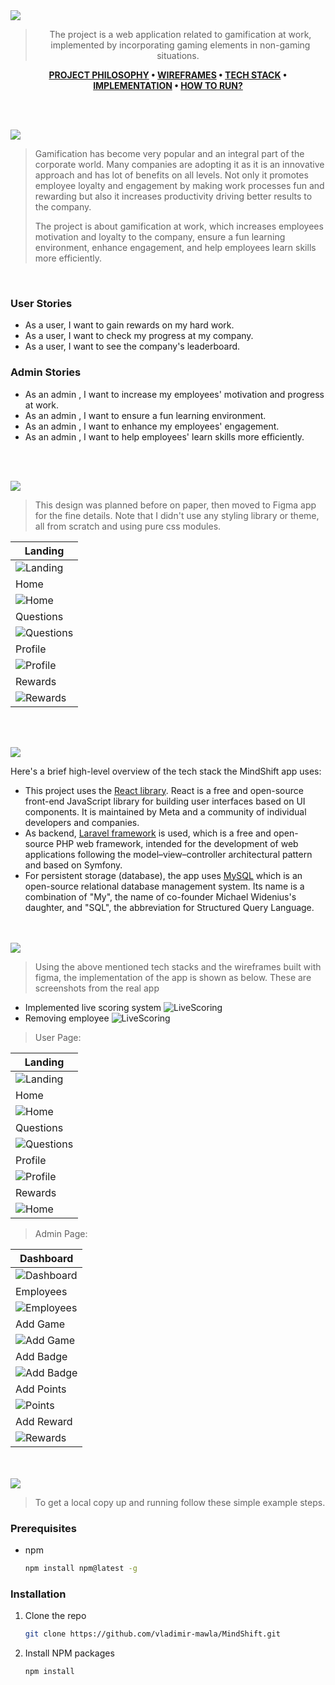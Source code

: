 <img src="./readme/title1.svg"/>

<div align="center">

> The project is a web application related to gamification at work, implemented by incorporating gaming elements in non-gaming situations.   

**[PROJECT PHILOSOPHY](#project-philosophy) • [WIREFRAMES](#wireframes) • [TECH STACK](#tech-stack) • [IMPLEMENTATION](#implementation) • [HOW TO RUN?](#how-to-run)**

</div>

<br><br>


<img src="./readme/title2.svg"/>
<a id="project-philosophy"></a>

> Gamification has become very popular and an integral part of the corporate world. Many companies are adopting it as it is an innovative approach and has lot of benefits on all levels. Not only it promotes employee loyalty and engagement by making work processes fun and rewarding but also it increases productivity driving better results to the company.
> 
> The project is about gamification at work, which increases employees motivation and loyalty to the company, ensure a fun learning environment, enhance engagement, and help employees learn skills more efficiently.

<br>

### User Stories
- As a user, I want to gain rewards on my hard work.
- As a user, I want to check my progress at my company.
- As a user, I want to see the company's leaderboard.

### Admin Stories
- As an admin , I want to increase my employees' motivation and progress at work.
- As an admin , I want to ensure a fun learning environment.
- As an admin , I want to enhance my employees' engagement.
- As an admin , I want to help employees' learn skills more efficiently.


<br><br>

<img src="./readme/title3.svg"/>
<a id="wireframes"></a>

> This design was planned before on paper, then moved to Figma app for the fine details.
Note that I didn't use any styling library or theme, all from scratch and using pure css modules.

| Landing  |
| ---------|
| ![Landing](/readme/Landing.png) | 
| Home |
| ![Home](/readme/Home.png) |
|     Questions      |
| ![Questions](/readme/Questions.png) |
| Profile |
| ![Profile](/readme/Profile.png) |
|     Rewards      |
| ![Rewards](/readme/Rewards.png) | 


<br><br>

<img src="./readme/title4.svg"/>
<a id="tech-stack"></a>

Here's a brief high-level overview of the tech stack the MindShift app uses:

- This project uses the [React library](https://reactjs.org/). React is a free and open-source front-end JavaScript library for building user interfaces based on UI components. It is maintained by Meta and a community of individual developers and companies.
- As backend, [Laravel framework](https://laravel.com/) is used, which is a free and open-source PHP web framework, intended for the development of web applications following the model–view–controller architectural pattern and based on Symfony.
- For persistent storage (database), the app uses [MySQL](https://www.mysql.com) which is an open-source relational database management system. Its name is a combination of "My", the name of co-founder Michael Widenius's daughter, and "SQL", the abbreviation for Structured Query Language.



<br><br>
<img src="./readme/title5.svg"/>
<a id="implementation"></a>

> Using the above mentioned tech stacks and the wireframes built with figma, the implementation of the app is shown as below. These are screenshots from the real app

- Implemented live scoring system
![LiveScoring](/readme/live-scoring.gif)
- Removing employee
![LiveScoring](/readme/removing-employee.gif)

>User Page:

| Landing  |
|----------|
| ![Landing](/readme/Landing_screen.png) | 
| Home  |
|![Home](/readme/Home_screen.png) |
|Questions |
| ![Questions](/readme/Questions_screen.png) |
| Profile |
|![Profile](/readme/Profile_screen.png) |
| Rewards |
| ![Home](/readme/Rewards_screen.png) |

>Admin Page:

| Dashboard  |
|------------|
| ![Dashboard](/readme/Dashboard.png) |  
| Employees |
|![Employees](/readme/Employees.png) |
| Add Game |
|![Add Game](/readme/AddGame.png) |
| Add Badge  |  Add Points | Add Rewards|
| ![Add Badge](/readme/AddBadge.png) |
| Add Points |
| ![Points](/readme/AddPoints.png) |
| Add Reward |
| ![Rewards](/readme/AddReward.png) |

<br><br>
<img src="./readme/title6.svg"/>
<a id="how-to-run"></a>


> To get a local copy up and running follow these simple example steps.

### Prerequisites


* npm
  ```sh
  npm install npm@latest -g
  ```

### Installation


1. Clone the repo
   ```sh
   git clone https://github.com/vladimir-mawla/MindShift.git
   ```
2. Install NPM packages
   ```sh
   npm install
   ```


